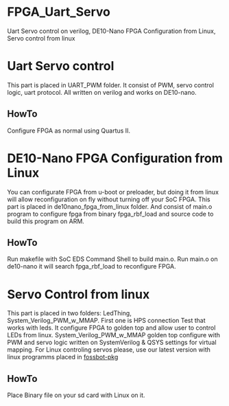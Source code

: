 # FPGA_Uart_Servo
Uart Servo control on verilog, DE10-Nano FPGA Configuration from Linux, Servo control from linux
# Uart Servo control
This part is placed in UART_PWM folder. It consist of PWM, servo control logic, uart protocol. All written on verilog and works on DE10-nano.
## HowTo
Configure FPGA as normal using Quartus II.
# DE10-Nano FPGA Configuration from Linux
You can configurate FPGA from u-boot or preloader, but doing it from linux will allow reconfiguration on fly without turning off your SoC FPGA. This part is placed in de10nano_fpga_from_linux folder. And consist of main.o program to configure fpga from binary fpga_rbf_load and source code to build this program on ARM.
## HowTo
Run makefile with SoC EDS Command Shell to build main.o. Run main.o on de10-nano it will search fpga_rbf_load to reconfigure FPGA.
# Servo Control from linux
This part is placed in two folders: LedThing, System_Verilog_PWM_w_MMAP. First one is HPS connection Test that works with leds. It configure FPGA to golden top and allow user to control LEDs from linux. System_Verilog_PWM_w_MMAP golden top configure with PWM and servo logic written on SystemVerilog & QSYS settings for virtual mapping. For Linux controling servos please, use our latest version with linux programms placed in [fossbot-pkg](https://github.com/binyot/fossbot-pkg)
## HowTo
Place Binary file on your sd card with Linux on it.
